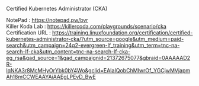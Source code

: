 Certified Kubernetes Administrator (CKA)

NotePad : https://notepad.pw/bvr <br>
Killer Koda Lab : https://killercoda.com/playgrounds/scenario/cka
Certification URL : https://training.linuxfoundation.org/certification/certified-kubernetes-administrator-cka/?utm_source=google&utm_medium=paid-search&utm_campaign=24q2-evergreen-lf_training&utm_term=tnc-na-search-lf-cka&utm_content=tnc-na-search-lf-cka-eg_rsa&gad_source=1&gad_campaignid=21372675077&gbraid=0AAAAAD2R-lqNKA3r8McMHyOrYbk0bY4Wo&gclid=EAIaIQobChMIwrOf_YGCjwMVjapmAh18mCCWEAAYAiAAEgLPEvD_BwE
